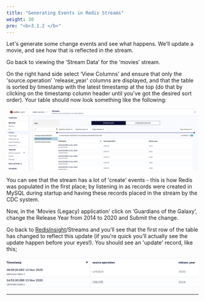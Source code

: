```yaml
---
title: "Generating Events in Redis Streams"
weight: 30
pre: "<b>3.1.2 </b>"
---
```

Let's generate some change events and see what happens. We’ll update a movie, and see how that is reflected in the stream.

Go back to viewing the ‘Stream Data’ for the ‘movies’ stream.

On the right hand side select ‘View Columns’ and ensure that only the 'source.operation’ 'release_year' columns are displayed, and that the table is sorted by timestamp with the latest timestamp at the top (do that by clicking on the timestamp column header until you've got the desired sort order). Your table should now look something like the following:

![movies-stream]

You can see that the stream has a lot of 'create' events - this is how Redis was populated in the first place; by listening in as records were created in MySQL during startup and having these records placed in the stream by the CDC system.

Now, in the 'Movies (Legacy) application' click on ‘Guardians of the Galaxy’, change the Release Year from 2014 to 2020 and Submit the change. 

Go back to [RedisInsight]/Streams and you’ll see that the first row of the table has changed to reflect this update (if you’re quick you’ll actually see the update happen before your eyes!). You should see an 'update' record, like this;

![movies-updated]


----------
[movies-stream]: movies-stream.png
[Redisinsight]: https://localhost:8001
[movies-updated]: movies-updated.png

